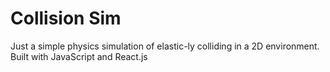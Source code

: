 # Collision Sim

Just a simple physics simulation of elastic-ly colliding in a 2D environment.
Built with JavaScript and React.js